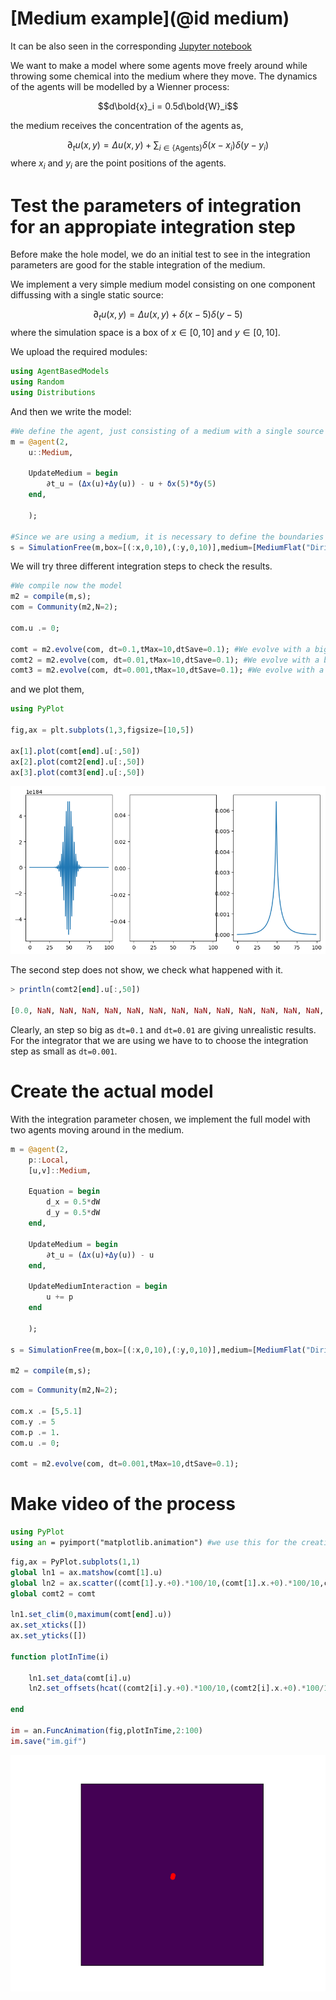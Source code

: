 # [Medium example](@id medium)

It can be also seen in the corresponding [Jupyter notebook](https://github.com/dsb-lab/AgentBasedModels.jl/blob/master/examples/Medium.ipynb)

We want to make a model where some agents move freely around while throwing some chemical into the medium where they move. The dynamics of the agents will be modelled by a Wienner process:

$$d\bold{x}_i = 0.5d\bold{W}_i$$

the medium receives the concentration of the agents as,

$$\partial_t u(x,y) = \Delta u(x,y) + \sum_{i \in \text{\{Agents\}}}\delta(x-x_i)\delta(y-y_i)$$
where $x_i$ and $y_i$ are the point positions of the agents.

# Test the parameters of integration for an appropiate integration step

Before make the hole model, we do an initial test to see in the integration parameters are good for the stable integration of the medium.

We implement a very simple medium model consisting on one component diffussing with a single static source:

$$\partial_t u(x,y) = \Delta u(x,y) + \delta(x-5)\delta(y-5)$$
where the simulation space is a box of $x\in [0,10]$ and $y\in [0,10]$.

We upload the required modules:

```julia
using AgentBasedModels
using Random
using Distributions
```

And then we write the model:

```julia
#We define the agent, just consisting of a medium with a single source
m = @agent(2,
    u::Medium,

    UpdateMedium = begin 
        ∂t_u = (Δx(u)+Δy(u)) - u + δx(5)*δy(5)
    end,

    );
    
#Since we are using a medium, it is necessary to define the boundaries of the simulation space
s = SimulationFree(m,box=[(:x,0,10),(:y,0,10)],medium=[MediumFlat("Dirichlet",100),MediumFlat("Dirichlet",100)]);
```

We will try three different integration steps to check the results.

```julia
#We compile now the model
m2 = compile(m,s);
com = Community(m2,N=2);

com.u .= 0;

comt = m2.evolve(com, dt=0.1,tMax=10,dtSave=0.1); #We evolve with a big step
comt2 = m2.evolve(com, dt=0.01,tMax=10,dtSave=0.1); #We evolve with a big step
comt3 = m2.evolve(com, dt=0.001,tMax=10,dtSave=0.1); #We evolve with a smaller step
```

and we plot them,

```julia
using PyPlot

fig,ax = plt.subplots(1,3,figsize=[10,5])

ax[1].plot(comt[end].u[:,50])
ax[2].plot(comt2[end].u[:,50])
ax[3].plot(comt3[end].u[:,50])
```

![](./assets/example_medium_step.png)

The second step does not show, we check what happened with it.

```julia
> println(comt2[end].u[:,50])

[0.0, NaN, NaN, NaN, NaN, NaN, NaN, NaN, NaN, NaN, NaN, NaN, NaN, NaN, NaN, NaN, NaN, NaN, NaN, NaN, NaN, NaN, NaN, NaN, NaN, NaN, NaN, NaN, NaN, NaN, NaN, NaN, NaN, NaN, NaN, NaN, NaN, NaN, NaN, NaN, NaN, NaN, NaN, NaN, NaN, NaN, NaN, NaN, NaN, NaN, NaN, NaN, NaN, NaN, NaN, NaN, NaN, NaN, NaN, NaN, NaN, NaN, NaN, NaN, NaN, NaN, NaN, NaN, NaN, NaN, NaN, NaN, NaN, NaN, NaN, NaN, NaN, NaN, NaN, NaN, NaN, NaN, NaN, NaN, NaN, NaN, NaN, NaN, NaN, NaN, NaN, NaN, NaN, NaN, NaN, NaN, NaN, NaN, NaN, 0.0]

```

Clearly, an step so big as `dt=0.1` and `dt=0.01` are giving unrealistic results. For the integrator that we are using we have to to choose the integration step as small as `dt=0.001`.

# Create the actual model

With the integration parameter chosen, we implement the full model with two agents moving around in the medium.

```julia
m = @agent(2,
    p::Local,
    [u,v]::Medium,

    Equation = begin
        d_x = 0.5*dW
        d_y = 0.5*dW
    end,

    UpdateMedium = begin 
        ∂t_u = (Δx(u)+Δy(u)) - u
    end,

    UpdateMediumInteraction = begin
        u += p
    end

    );
    
s = SimulationFree(m,box=[(:x,0,10),(:y,0,10)],medium=[MediumFlat("Dirichlet",100),MediumFlat("Dirichlet",100)]);

m2 = compile(m,s);
```

```julia
com = Community(m2,N=2);

com.x .= [5,5.1]
com.y .= 5
com.p .= 1.
com.u .= 0;

comt = m2.evolve(com, dt=0.001,tMax=10,dtSave=0.1);
```

# Make video of the process
```julia
using PyPlot
using an = pyimport("matplotlib.animation") #we use this for the creation of the animation
```

```julia
fig,ax = PyPlot.subplots(1,1)
global ln1 = ax.matshow(comt[1].u)
global ln2 = ax.scatter((comt[1].y.+0).*100/10,(comt[1].x.+0).*100/10,color="red") #Inverted as matshow gives the matrix transposed
global comt2 = comt

ln1.set_clim(0,maximum(comt[end].u))
ax.set_xticks([])
ax.set_yticks([])

function plotInTime(i)

    ln1.set_data(comt[i].u)
    ln2.set_offsets(hcat((comt2[i].y.+0).*100/10,(comt2[i].x.+0).*100/10))

end

im = an.FuncAnimation(fig,plotInTime,2:100)
im.save("im.gif")
```

![](./assets/example_medium_video.gif)